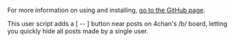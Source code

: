 For more information on using and installing, [go to the GitHub
page](http://macil.github.com/QuickBlocker/).

This user script adds a [ -- ] button near posts on 4chan's /b/ board,
letting you quickly hide all posts made by a single user.
